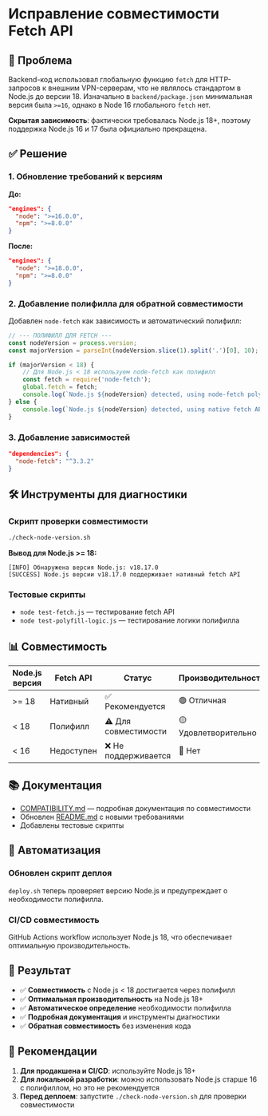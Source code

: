 # Исправление совместимости Fetch API

## 🎯 Проблема

Backend-код использовал глобальную функцию `fetch` для HTTP-запросов к внешним VPN-серверам, что не являлось стандартом в Node.js до версии 18. Изначально в `backend/package.json` минимальная версия была `>=16`, однако в Node 16 глобального `fetch` нет.

**Скрытая зависимость**: фактически требовалась Node.js 18+, поэтому поддержка Node.js 16 и 17 была официально прекращена.

## ✅ Решение

### 1. Обновление требований к версиям

**До:**
```json
"engines": {
  "node": ">=16.0.0",
  "npm": ">=8.0.0"
}
```

**После:**
```json
"engines": {
  "node": ">=18.0.0",
  "npm": ">=8.0.0"
}
```

### 2. Добавление полифилла для обратной совместимости

Добавлен `node-fetch` как зависимость и автоматический полифилл:

```javascript
// --- ПОЛИФИЛЛ ДЛЯ FETCH ---
const nodeVersion = process.version;
const majorVersion = parseInt(nodeVersion.slice(1).split('.')[0], 10);

if (majorVersion < 18) {
    // Для Node.js < 18 используем node-fetch как полифилл
    const fetch = require('node-fetch');
    global.fetch = fetch;
    console.log(`Node.js ${nodeVersion} detected, using node-fetch polyfill for fetch API`);
} else {
    console.log(`Node.js ${nodeVersion} detected, using native fetch API`);
}
```

### 3. Добавление зависимостей

```json
"dependencies": {
  "node-fetch": "^3.3.2"
}
```

## 🛠️ Инструменты для диагностики

### Скрипт проверки совместимости
```bash
./check-node-version.sh
```

**Вывод для Node.js >= 18:**
```
[INFO] Обнаружена версия Node.js: v18.17.0
[SUCCESS] Node.js версии v18.17.0 поддерживает нативный fetch API
```


### Тестовые скрипты
- `node test-fetch.js` — тестирование fetch API
- `node test-polyfill-logic.js` — тестирование логики полифилла

## 📊 Совместимость

| Node.js версия | Fetch API | Статус | Производительность |
|----------------|-----------|--------|-------------------|
| >= 18          | Нативный  | ✅ Рекомендуется | 🟢 Отличная |
| < 18           | Полифилл  | ⚠️ Для совместимости | 🟡 Удовлетворительно |
| < 16           | Недоступен| ❌ Не поддерживается | 🔴 Нет |

## 📚 Документация

- [COMPATIBILITY.md](./COMPATIBILITY.md) — подробная документация по совместимости
- Обновлен [README.md](./README.md) с новыми требованиями
- Добавлены тестовые скрипты

## 🔄 Автоматизация

### Обновлен скрипт деплоя
`deploy.sh` теперь проверяет версию Node.js и предупреждает о необходимости полифилла.

### CI/CD совместимость
GitHub Actions workflow использует Node.js 18, что обеспечивает оптимальную производительность.

## 🎉 Результат

- ✅ **Совместимость** с Node.js < 18 достигается через полифилл
- ✅ **Оптимальная производительность** на Node.js 18+
- ✅ **Автоматическое определение** необходимости полифилла
- ✅ **Подробная документация** и инструменты диагностики
- ✅ **Обратная совместимость** без изменения кода

## 🚀 Рекомендации

1. **Для продакшена и CI/CD**: используйте Node.js 18+
2. **Для локальной разработки**: можно использовать Node.js старше 16 с полифиллом, но это не рекомендуется
3. **Перед деплоем**: запустите `./check-node-version.sh` для проверки совместимости

